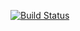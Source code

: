[![Build Status](https://travis-ci.org/TAHK6e3TOPMO3OB/sort_by_TAHK.svg?branch=master)](https://travis-ci.org/TAHK6e3TOPMO3OB/sort_by_TAHK)
